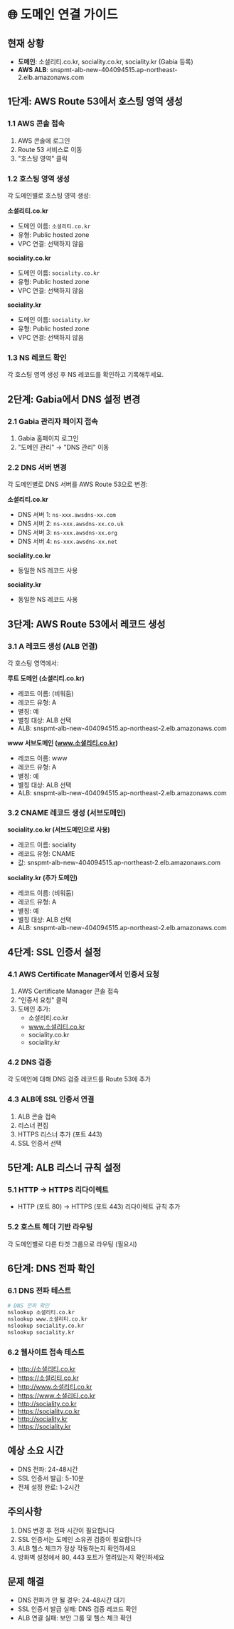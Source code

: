 # 🌐 도메인 연결 가이드

## 현재 상황
- **도메인**: 소셜리티.co.kr, sociality.co.kr, sociality.kr (Gabia 등록)
- **AWS ALB**: snspmt-alb-new-404094515.ap-northeast-2.elb.amazonaws.com

## 1단계: AWS Route 53에서 호스팅 영역 생성

### 1.1 AWS 콘솔 접속
1. AWS 콘솔에 로그인
2. Route 53 서비스로 이동
3. "호스팅 영역" 클릭

### 1.2 호스팅 영역 생성
각 도메인별로 호스팅 영역 생성:

**소셜리티.co.kr**
- 도메인 이름: `소셜리티.co.kr`
- 유형: Public hosted zone
- VPC 연결: 선택하지 않음

**sociality.co.kr**
- 도메인 이름: `sociality.co.kr`
- 유형: Public hosted zone
- VPC 연결: 선택하지 않음

**sociality.kr**
- 도메인 이름: `sociality.kr`
- 유형: Public hosted zone
- VPC 연결: 선택하지 않음

### 1.3 NS 레코드 확인
각 호스팅 영역 생성 후 NS 레코드를 확인하고 기록해두세요.

## 2단계: Gabia에서 DNS 설정 변경

### 2.1 Gabia 관리자 페이지 접속
1. Gabia 홈페이지 로그인
2. "도메인 관리" → "DNS 관리" 이동

### 2.2 DNS 서버 변경
각 도메인별로 DNS 서버를 AWS Route 53으로 변경:

**소셜리티.co.kr**
- DNS 서버 1: `ns-xxx.awsdns-xx.com`
- DNS 서버 2: `ns-xxx.awsdns-xx.co.uk`
- DNS 서버 3: `ns-xxx.awsdns-xx.org`
- DNS 서버 4: `ns-xxx.awsdns-xx.net`

**sociality.co.kr**
- 동일한 NS 레코드 사용

**sociality.kr**
- 동일한 NS 레코드 사용

## 3단계: AWS Route 53에서 레코드 생성

### 3.1 A 레코드 생성 (ALB 연결)
각 호스팅 영역에서:

**루트 도메인 (소셜리티.co.kr)**
- 레코드 이름: (비워둠)
- 레코드 유형: A
- 별칭: 예
- 별칭 대상: ALB 선택
- ALB: snspmt-alb-new-404094515.ap-northeast-2.elb.amazonaws.com

**www 서브도메인 (www.소셜리티.co.kr)**
- 레코드 이름: www
- 레코드 유형: A
- 별칭: 예
- 별칭 대상: ALB 선택
- ALB: snspmt-alb-new-404094515.ap-northeast-2.elb.amazonaws.com

### 3.2 CNAME 레코드 생성 (서브도메인)
**sociality.co.kr (서브도메인으로 사용)**
- 레코드 이름: sociality
- 레코드 유형: CNAME
- 값: snspmt-alb-new-404094515.ap-northeast-2.elb.amazonaws.com

**sociality.kr (추가 도메인)**
- 레코드 이름: (비워둠)
- 레코드 유형: A
- 별칭: 예
- 별칭 대상: ALB 선택
- ALB: snspmt-alb-new-404094515.ap-northeast-2.elb.amazonaws.com

## 4단계: SSL 인증서 설정

### 4.1 AWS Certificate Manager에서 인증서 요청
1. AWS Certificate Manager 콘솔 접속
2. "인증서 요청" 클릭
3. 도메인 추가:
   - 소셜리티.co.kr
   - www.소셜리티.co.kr
   - sociality.co.kr
   - sociality.kr

### 4.2 DNS 검증
각 도메인에 대해 DNS 검증 레코드를 Route 53에 추가

### 4.3 ALB에 SSL 인증서 연결
1. ALB 콘솔 접속
2. 리스너 편집
3. HTTPS 리스너 추가 (포트 443)
4. SSL 인증서 선택

## 5단계: ALB 리스너 규칙 설정

### 5.1 HTTP → HTTPS 리다이렉트
- HTTP (포트 80) → HTTPS (포트 443) 리다이렉트 규칙 추가

### 5.2 호스트 헤더 기반 라우팅
각 도메인별로 다른 타겟 그룹으로 라우팅 (필요시)

## 6단계: DNS 전파 확인

### 6.1 DNS 전파 테스트
```bash
# DNS 전파 확인
nslookup 소셜리티.co.kr
nslookup www.소셜리티.co.kr
nslookup sociality.co.kr
nslookup sociality.kr
```

### 6.2 웹사이트 접속 테스트
- http://소셜리티.co.kr
- https://소셜리티.co.kr
- http://www.소셜리티.co.kr
- https://www.소셜리티.co.kr
- http://sociality.co.kr
- https://sociality.co.kr
- http://sociality.kr
- https://sociality.kr

## 예상 소요 시간
- DNS 전파: 24-48시간
- SSL 인증서 발급: 5-10분
- 전체 설정 완료: 1-2시간

## 주의사항
1. DNS 변경 후 전파 시간이 필요합니다
2. SSL 인증서는 도메인 소유권 검증이 필요합니다
3. ALB 헬스 체크가 정상 작동하는지 확인하세요
4. 방화벽 설정에서 80, 443 포트가 열려있는지 확인하세요

## 문제 해결
- DNS 전파가 안 될 경우: 24-48시간 대기
- SSL 인증서 발급 실패: DNS 검증 레코드 확인
- ALB 연결 실패: 보안 그룹 및 헬스 체크 확인
